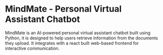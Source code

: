 # MindMate - Personal Virtual Assistant Chatbot
MindMate is an AI-powered personal virtual assistant chatbot built using Python, 
it is designed to help users retrieve information from the documents they upload.
It integrates with a react built web-based frontend for interactive communication.
